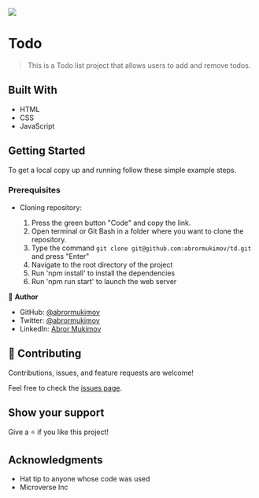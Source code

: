 ![](https://img.shields.io/badge/Microverse-blueviolet)

# Todo

> This is a Todo list project that allows users to add and remove todos.

## Built With

- HTML
- CSS
- JavaScript

## Getting Started

To get a local copy up and running follow these simple example steps.

### Prerequisites
- Cloning repository:

    1. Press the green button "Code" and copy the link.
    2. Open terminal or Git Bash in a folder where you want to clone the repository.
    3. Type the command `git clone git@github.com:abrormukimov/td.git` and press "Enter"
    4. Navigate to the root directory of the project
    5. Run 'npm install' to install the dependencies
    6. Run 'npm run start' to launch the web server

👤 **Author**

- GitHub: [@abrormukimov](https://github.com/abrormukimov)
- Twitter: [@abrormukimov](https://twitter.com/abrormukimov)
- LinkedIn: [Abror Mukimov](https://www.linkedin.com/in/abror-mukimov/
)

## 🤝 Contributing

Contributions, issues, and feature requests are welcome!

Feel free to check the [issues page](https://github.com/abrormukimov/td/issues).

## Show your support

Give a ⭐️ if you like this project!

## Acknowledgments

- Hat tip to anyone whose code was used
- Microverse Inc
